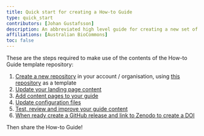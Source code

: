 ```yaml
---
title: Quick start for creating a How-to Guide
type: quick_start
contributors: [Johan Gustafsson]
description: An abbreviated high level guide for creating a new set of web pages that contain your How-to Guide documents.
affiliations: [Australian BioCommons]
toc: false
---
```



These are the steps required to make use of the contents of the How-to Guide template repository:

1. [Create a new repository](create_new.md) in your account / organisation, using [this repository]() as a template
2. [Update your landing page content](update_index)
3. [Add content pages to your guide](add_new_pages)
4. [Update configuration files](structure)
5. [Test, review and improve your guide content](improve_content)
6. [When ready create a GitHub release and link to Zenodo to create a DOI](zenodo)

Then share the How-to Guide!